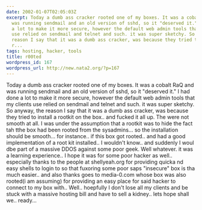 ```yaml
---
date: 2002-01-07T02:05:03Z
excerpt: Today a dumb ass cracker rooted one of my boxes. It was a cobalt RaQ and
  was running sendmail and an old version of sshd, so it "deserved it." I had done
  a lot to make it more secure, however the default web admin tools that my clients
  use relied on sendmail and telnet and such. it was super sketchy. So anyway, the
  reason I say that it was a dumb ass cracker, was because they tried to install a
  r...
tags: hosting, hacker, tools
title: r00ted
wordpress_id: 167
wordpress_url: http://new.nata2.org/?p=167
---
```


Today a dumb ass cracker rooted one of my boxes. It was a cobalt RaQ and was running sendmail and an old version of sshd, so it "deserved it." I had done a lot to make it more secure, however the default web admin tools that my clients use relied on sendmail and telnet and such. it was super sketchy. So anyway, the reason I say that it was a dumb ass cracker, was because they tried to install a rootkit on the box.. and fucked it all up. The were not smooth at all. I was under the assumption that a rootkit was to hide the fact tah tthe box had been rooted from the sysadmins... so the installation should be smooth... for instance.. if this box got rooted.. and had a good implementation of a root kit installed.. I wouldn't know.. and suddenly I woul dbe part of a massive DDOS against some poor geek. Well whatever. it was a learning experience.. I hope it was for some poor hacker as well.. especially thanks to the people at shellyeah.org for providing quicka nd easy shells to login to so that fuxoring some poor saps "insecure" box is tha much easier.. and also thanks goes to media-0.com whose box was also rooted(i am assuming) for providing an easy place for said hacker to connect to my box with.. Well.. hoepfully I don't lose all my clients and be stuck with a massive hosting bill and have to sell a kidney..  lets hope shall we.. ready... 

